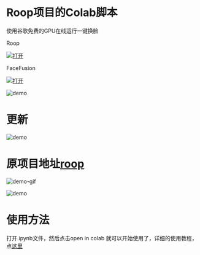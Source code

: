 # Roop项目的Colab脚本
使用谷歌免费的GPU在线运行一键换脸

Roop

[![打开](https://colab.research.google.com/assets/colab-badge.svg)](https://colab.research.google.com/github/albert-coder-007/roop_colab/blob/main/roop_v1_3.ipynb)

FaceFusion

[![打开](https://colab.research.google.com/assets/colab-badge.svg)](https://colab.research.google.com/github/albert-coder-007/roop_colab/blob/main/tonyff_last.ipynb)



![demo](4.jpg)   

# 更新  

![demo](new.jpg)   

# 原项目地址[roop](https://github.com/albert-coder-007/roop/)
![demo-gif](https://github.com/albert-coder-007/roop/blob/main/demo.gif)  


![demo](cmp.gif)  




# 使用方法

打开.ipynb文件，然后点击open in colab 就可以开始使用了，详细的使用教程，点[这里](https://www.tonyisstark.com/1240.html) 



